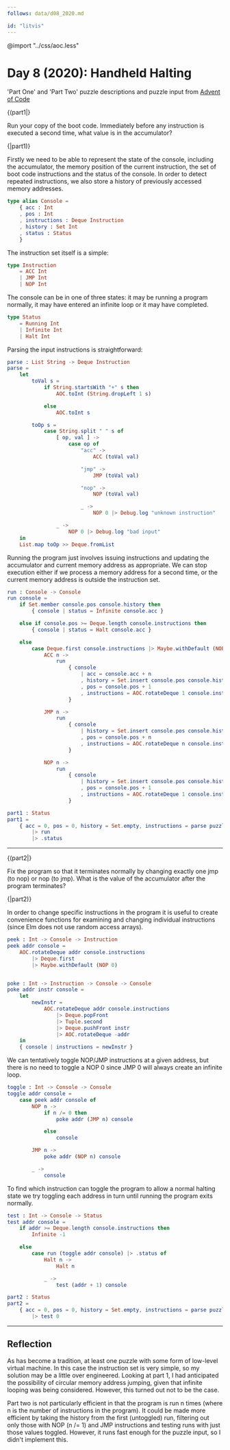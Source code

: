 ```yaml
---
follows: data/d08_2020.md

id: "litvis"
---
```


@import "../css/aoc.less"

# Day 8 (2020): Handheld Halting

'Part One' and 'Part Two' puzzle descriptions and puzzle input from [Advent of Code](https://adventofcode.com/2020/day/8)

{(part1|}

Run your copy of the boot code. Immediately before any instruction is executed a second time, what value is in the accumulator?

{|part1)}

Firstly we need to be able to represent the state of the console, including the accumulator, the memory position of the current instruction, the set of boot code instructions and the status of the console. In order to detect repeated instructions, we also store a history of previously accessed memory addresses.

```elm {l}
type alias Console =
    { acc : Int
    , pos : Int
    , instructions : Deque Instruction
    , history : Set Int
    , status : Status
    }
```

The instruction set itself is a simple:

```elm {l}
type Instruction
    = ACC Int
    | JMP Int
    | NOP Int
```

The console can be in one of three states: it may be running a program normally, it may have entered an infinite loop or it may have completed.

```elm {l}
type Status
    = Running Int
    | Infinite Int
    | Halt Int
```

Parsing the input instructions is straightforward:

```elm {l}
parse : List String -> Deque Instruction
parse =
    let
        toVal s =
            if String.startsWith "+" s then
                AOC.toInt (String.dropLeft 1 s)

            else
                AOC.toInt s

        toOp s =
            case String.split " " s of
                [ op, val ] ->
                    case op of
                        "acc" ->
                            ACC (toVal val)

                        "jmp" ->
                            JMP (toVal val)

                        "nop" ->
                            NOP (toVal val)

                        _ ->
                            NOP 0 |> Debug.log "unknown instruction"

                _ ->
                    NOP 0 |> Debug.log "bad input"
    in
    List.map toOp >> Deque.fromList
```

Running the program just involves issuing instructions and updating the accumulator and current memory address as appropriate. We can stop execution either if we process a memory address for a second time, or the current memory address is outside the instruction set.

```elm {l}
run : Console -> Console
run console =
    if Set.member console.pos console.history then
        { console | status = Infinite console.acc }

    else if console.pos >= Deque.length console.instructions then
        { console | status = Halt console.acc }

    else
        case Deque.first console.instructions |> Maybe.withDefault (NOP 0) of
            ACC n ->
                run
                    { console
                        | acc = console.acc + n
                        , history = Set.insert console.pos console.history
                        , pos = console.pos + 1
                        , instructions = AOC.rotateDeque 1 console.instructions
                    }

            JMP n ->
                run
                    { console
                        | history = Set.insert console.pos console.history
                        , pos = console.pos + n
                        , instructions = AOC.rotateDeque n console.instructions
                    }

            NOP n ->
                run
                    { console
                        | history = Set.insert console.pos console.history
                        , pos = console.pos + 1
                        , instructions = AOC.rotateDeque 1 console.instructions
                    }
```

```elm {l r}
part1 : Status
part1 =
    { acc = 0, pos = 0, history = Set.empty, instructions = parse puzzleInput, status = Running 0 }
        |> run
        |> .status
```

---

{(part2|}

Fix the program so that it terminates normally by changing exactly one jmp (to nop) or nop (to jmp). What is the value of the accumulator after the program terminates?

{|part2)}

In order to change specific instructions in the program it is useful to create convenience functions for examining and changing individual instructions (since Elm does not use random access arrays).

```elm {l}
peek : Int -> Console -> Instruction
peek addr console =
    AOC.rotateDeque addr console.instructions
        |> Deque.first
        |> Maybe.withDefault (NOP 0)


poke : Int -> Instruction -> Console -> Console
poke addr instr console =
    let
        newInstr =
            AOC.rotateDeque addr console.instructions
                |> Deque.popFront
                |> Tuple.second
                |> Deque.pushFront instr
                |> AOC.rotateDeque -addr
    in
    { console | instructions = newInstr }
```

We can tentatively toggle NOP/JMP instructions at a given address, but there is no need to toggle a NOP 0 since JMP 0 will always create an infinite loop.

```elm {l}
toggle : Int -> Console -> Console
toggle addr console =
    case peek addr console of
        NOP n ->
            if n /= 0 then
                poke addr (JMP n) console

            else
                console

        JMP n ->
            poke addr (NOP n) console

        _ ->
            console
```

To find which instruction can toggle the program to allow a normal halting state we try toggling each address in turn until running the program exits normally.

```elm {l}
test : Int -> Console -> Status
test addr console =
    if addr >= Deque.length console.instructions then
        Infinite -1

    else
        case run (toggle addr console) |> .status of
            Halt n ->
                Halt n

            _ ->
                test (addr + 1) console
```

```elm {l r}
part2 : Status
part2 =
    { acc = 0, pos = 0, history = Set.empty, instructions = parse puzzleInput, status = Running 0 }
        |> test 0
```

---

## Reflection

As has become a tradition, at least one puzzle with some form of low-level virtual machine. In this case the instruction set is very simple, so my solution may be a little over engineered. Looking at part 1, I had anticipated the possibility of circular memory address jumping, given that infinite looping was being considered. However, this turned out not to be the case.

Part two is not particularly efficient in that the program is run n times (where n is the number of instructions in the program). It could be made more efficient by taking the history from the first (untoggled) run, filtering out only those with NOP (n /= 1) and JMP instructions and testing runs with just those values toggled. However, it runs fast enough for the puzzle input, so I didn't implement this.
